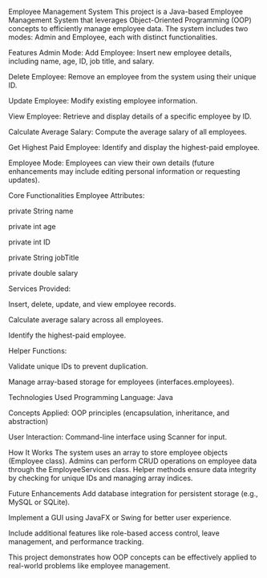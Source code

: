 Employee Management System
This project is a Java-based Employee Management System that leverages Object-Oriented Programming (OOP) concepts to efficiently manage employee data. The system includes two modes: Admin and Employee, each with distinct functionalities.

Features
Admin Mode:
Add Employee: Insert new employee details, including name, age, ID, job title, and salary.

Delete Employee: Remove an employee from the system using their unique ID.

Update Employee: Modify existing employee information.

View Employee: Retrieve and display details of a specific employee by ID.

Calculate Average Salary: Compute the average salary of all employees.

Get Highest Paid Employee: Identify and display the highest-paid employee.

Employee Mode:
Employees can view their own details (future enhancements may include editing personal information or requesting updates).

Core Functionalities
Employee Attributes:

private String name

private int age

private int ID

private String jobTitle

private double salary

Services Provided:

Insert, delete, update, and view employee records.

Calculate average salary across all employees.

Identify the highest-paid employee.

Helper Functions:

Validate unique IDs to prevent duplication.

Manage array-based storage for employees (interfaces.employees).

Technologies Used
Programming Language: Java

Concepts Applied: OOP principles (encapsulation, inheritance, and abstraction)

User Interaction: Command-line interface using Scanner for input.

How It Works
The system uses an array to store employee objects (Employee class). Admins can perform CRUD operations on employee data through the EmployeeServices class. Helper methods ensure data integrity by checking for unique IDs and managing array indices.

Future Enhancements
Add database integration for persistent storage (e.g., MySQL or SQLite).

Implement a GUI using JavaFX or Swing for better user experience.

Include additional features like role-based access control, leave management, and performance tracking.

This project demonstrates how OOP concepts can be effectively applied to real-world problems like employee management.
